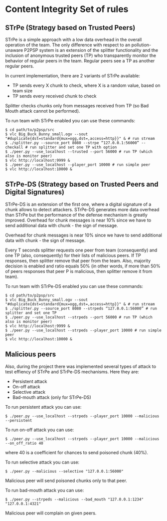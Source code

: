 # Content Integrity Set of rules

## STrPe (Strategy based on Trusted Peers)

STrPe is a simple approach with a low data overhead in the overall operation of the team. The only difference with respect to an pollution-unaware P2PSP system is an extension of the splitter functionality and the inclusion of anonymous trusted peers (TP) who transparently monitor the behavior of regular peers in the team. Regular peers see a TP as another regular peers.

In current implementation, there are 2 variants of STrPe available:
- TP sends every X chunk to check, where X is a random value, based on team size
- TP sends every received chunk to check

Splitter checks chunks only from messages received from TP (so Bad Mouth attack cannot be performed).

To run team with STrPe enabled you can use these commands:
```
$ cd path/to/p2psp/src
$ vlc Big_Buck_Bunny_small.ogv --sout "#duplicate{dst=standard{mux=ogg,dst=,access=http}}" & # run stream
$ ./splitter.py --source_port 8080 --strpe “127.0.0.1:56000” --checkall # run splitter and set one TP with option
$ ./peer.py --use_localhost --trusted --port 56000 # run TP (which also is monitor peer)
$ vlc http://localhost:9999 &
$ ./peer.py --use_localhost --player_port 10000 # run simple peer
$ vlc http://localhost:10000 &
```

## STrPe-DS (Strategy based on Trusted Peers and Digital Signatures)

STrPe-DS is an extension of the first one, where a digital signature of a chunk allows to detect attackers. STrPe-DS generates more data overhead than STrPe but the performance of the defense mechanism is greatly improved.
Overhead for chunk messages is near 10% since we have to send additional data with chunk - the sign of message.

Overhead for chunk messages is near 10% since we have to send additional data with chunk - the sign of message.

Every T seconds splitter requests one peer from team (consequently) and one TP (also, consequently) for their lists of malicious peers. If TP responses, then splitter remove that peer from the team. Also, majority decision is enabled and ratio equals 50% (in other words, if more than 50% of peers responses that peer P is malicious, then splitter remove it from team).

To run team with STrPe-DS enabled you can use these commands:
```
$ cd path/to/p2psp/src
$ vlc Big_Buck_Bunny_small.ogv --sout "#duplicate{dst=standard{mux=ogg,dst=,access=http}}" & # run stream
$ ./splitter.py --source_port 8080 --strpeds “127.0.0.1:56000” # run splitter and set one TP
$ ./peer.py --use_localhost --strpeds --port 56000 # run TP (which also is monitor peer)
$ vlc http://localhost:9999 &
$ ./peer.py --use_localhost --strpeds --player_port 10000 # run simple peer
$ vlc http://localhost:10000 &
```

## Malicious peers
Also, during the project there was implemented several types of attack to test effiency of STrPe and STrPe-DS mechanisms. Here they are:
- Persistent attack
- On-off attack
- Selective attack
- Bad-mouth attack (only for STrPe-DS)

To run persistent attack you can use:
```
$ ./peer.py --use_localhost --strpeds --player_port 10000 --malicious --persistent
```
To run on-off attack you can use:
```
$ ./peer.py --use_localhost --strpeds --player_port 10000 --malicious --on_off_ratio 40
```
where 40 is a coefficient for chances to send poisoned chunk (40%).

To run selective attack you can use:
```
$ ./peer.py --malicious --selective "127.0.0.1:56000"
```
Malicious peer will send poisoned chunks only to that peer.

To run bad-mouth attack you can use:
```
$ ./peer.py --strpeds --malicious --bad_mouth "127.0.0.1:1234" "127.0.0.1:4321"
```
Malicious peer will complain on given peers.

